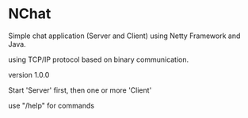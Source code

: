 # NChat

Simple chat application (Server and Client) using Netty Framework and Java.

using TCP/IP protocol based on binary communication.


version 1.0.0


Start 'Server' first, then one or more 'Client'

use "/help" for commands 
